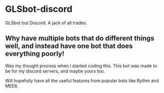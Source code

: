 # GLSbot-discord
GLSbot but Discord. A jack of all trades.

## Why have multiple bots that do different things well, and instead have one bot that does everything poorly!
Was my thought process when I started coding this.
This bot was made to be for my discord servers, and maybe yours too. 

Will hopefully have all the useful features from popular bots like Rythm and MEE6.
